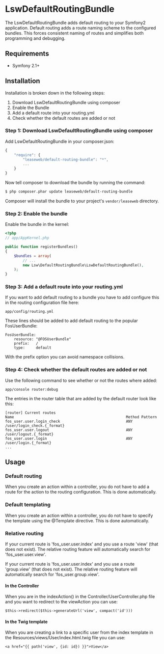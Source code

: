 LswDefaultRoutingBundle
=======================

The LswDefaultRoutingBundle adds default routing to your Symfony2 application.
Default routing adds a route naming scheme to the configured bundles. This
forces consistent naming of routes and simplifies both programming and debugging.

## Requirements

* Symfony 2.1+

## Installation

Installation is broken down in the following steps:

1. Download LswDefaultRoutingBundle using composer
2. Enable the Bundle
3. Add a default route into your routing.yml
4. Check whether the default routes are added or not

### Step 1: Download LswDefaultRoutingBundle using composer

Add LswDefaultRoutingBundle in your composer.json:

```js
{
    "require": {
        "leaseweb/default-routing-bundle": "*",
        ...
    }
}
```

Now tell composer to download the bundle by running the command:

``` bash
$ php composer.phar update leaseweb/default-routing-bundle
```

Composer will install the bundle to your project's `vendor/leaseweb` directory.

### Step 2: Enable the bundle

Enable the bundle in the kernel:

``` php
<?php
// app/AppKernel.php

public function registerBundles()
{
    $bundles = array(
        // ...
        new Lsw\DefaultRoutingBundle\LswDefaultRoutingBundle(),
    );
}
```

### Step 3: Add a default route into your routing.yml

If you want to add default routing to a bundle you have to add configure this in the routing configuration file here:

```
app/config/routing.yml
```

These lines should be added to add default routing to the popular FosUserBundle:

```
FosUserBundle:
    resource: "@FOSUserBundle"
    prefix:   /
    type:     default
````

With the prefix option you can avoid namespace collisions.

### Step 4: Check whether the default routes are added or not

Use the following command to see whether or not the routes where added:

```
app/console router:debug
```

The entries in the router table that are added by the default router look like this:

```
[router] Current routes
Name                                                   Method Pattern
fos_user.user.login_check                              ANY    /user/login_check.{_format}
fos_user.user.logout                                   ANY    /user/logout.{_format}
fos_user.user.login                                    ANY    /user/login.{_format}
...
```

## Usage

### Default routing

When you create an action within a controller, you do not have to add a route 
for the action to the routing configuration. This is done automatically.

### Default templating

When you create an action within a controller, you do not have to specify the template
using the @Template directive. This is done automatically.

### Relative routing

If your current route is 'fos_user.user.index' and you use a route 'view' (that does not exist).
The relative routing feature will automatically search for 'fos_user.user.view'.

If your current route is 'fos_user.user.index' and you use a route 'group.view' (that does not exist).
The relative routing feature will automatically search for 'fos_user.group.view'.

#### In the Controller

When you are in the indexAction() in the Controller/UserController.php file and you want
to redirect to the viewAction you can use:

```
$this->redirect($this->generateUrl('view', compact('id')))
```

#### In the Twig template

When you are creating a link to a specific user from the index template in the 
Resources/views/User/index.html.twig file you can use:

```
<a href="{{ path('view', {id: id}) }}">View</a>
```
